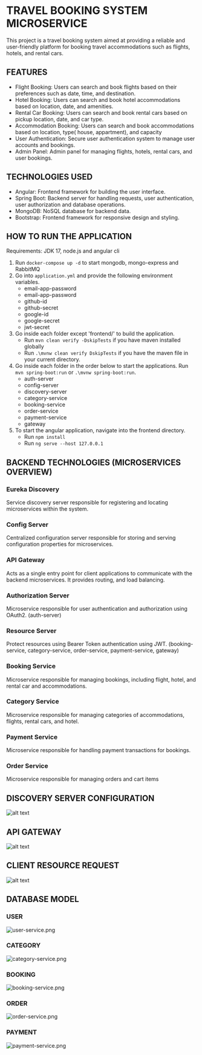 # TRAVEL BOOKING SYSTEM MICROSERVICE
This project is a travel booking system aimed at providing a reliable and user-friendly platform for booking travel accommodations such as flights, hotels, and rental cars.

## FEATURES
- Flight Booking: Users can search and book flights based on their preferences such as date, time, and destination.
- Hotel Booking: Users can search and book hotel accommodations based on location, date, and amenities.
- Rental Car Booking: Users can search and book rental cars based on pickup location, date, and car type.
- Accommodation Booking: Users can search and book accommodations based on location, type( house, appartment), and capacity
- User Authentication: Secure user authentication system to manage user accounts and bookings.
- Admin Panel: Admin panel for managing flights, hotels, rental cars, and user bookings.

## TECHNOLOGIES USED
- Angular: Frontend framework for building the user interface.
- Spring Boot: Backend server for handling requests, user authentication, user authorization and database operations.
- MongoDB: NoSQL database for backend data.
- Bootstrap: Frontend framework for responsive design and styling.

## HOW TO RUN THE APPLICATION
Requirements: JDK 17, node.js and angular cli
1. Run ```docker-compose up -d``` to start mongodb, mongo-express and RabbitMQ
2. Go into `application.yml` and provide the following environment variables.
   - email-app-password
   - email-app-password
   - github-id
   - github-secret
   - google-id
   - google-secret
   - jwt-secret
3. Go inside each folder except 'frontend/' to build the application.
   - Run ```mvn clean verify -DskipTests``` if you have maven installed globally
   - Run ```.\mvnw clean verify DskipTests``` if you have the maven file in your current directory.
4. Go inside each folder in the order below to start the applications. Run ```mvn spring-boot:run``` or ```.\mvnw spring-boot:run```.
   - auth-server
   - config-server
   - discovery-server
   - category-service
   - booking-service
   - order-service
   - payment-service
   - gateway
5. To start the angular application, navigate into the frontend directory.
   - Run ```npm install```
   - Run ```ng serve --host 127.0.0.1```

## BACKEND TECHNOLOGIES (MICROSERVICES OVERVIEW)

### Eureka Discovery
Service discovery server responsible for registering and locating microservices within the system.

### Config Server
Centralized configuration server responsible for storing and serving configuration properties for microservices.

### API Gateway
Acts as a single entry point for client applications to communicate with the backend microservices. It provides routing, and load balancing.

### Authorization Server
Microservice responsible for user authentication and authorization using OAuth2. (auth-server)

### Resource Server
Protect resources using Bearer Token authentication using JWT. (booking-service, category-service, order-service, payment-service, gateway)

### Booking Service
Microservice responsible for managing bookings, including flight, hotel, and rental car and accommodations.

### Category Service
Microservice responsible for managing categories of accommodations, flights, rental cars, and hotel.

### Payment Service
Microservice responsible for handling payment transactions for bookings.

### Order Service
Microservice responsible for managing orders and cart items

## DISCOVERY SERVER CONFIGURATION
![alt text](assets/discovery_server_configuration.png)

## API GATEWAY
![alt text](assets/apigateway.png)

## CLIENT RESOURCE REQUEST
![alt text](assets/client_resource_request.png)

## DATABASE MODEL

### USER
![user-service.png](assets/user-service.png)

### CATEGORY
![category-service.png](assets/category-service.png)

### BOOKING
![booking-service.png](assets/booking-service.png)

### ORDER
![order-service.png](assets/order-service.png)

### PAYMENT
![payment-service.png](assets/payment-service.png)